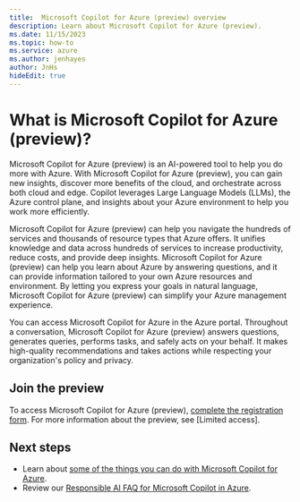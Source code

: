 ```yaml
---
title:  Microsoft Copilot for Azure (preview) overview
description: Learn about Microsoft Copilot for Azure (preview).
ms.date: 11/15/2023
ms.topic: how-to
ms.service: azure
ms.author: jenhayes
author: JnHs
hideEdit: true
---
```


# What is Microsoft Copilot for Azure (preview)?

Microsoft Copilot for Azure (preview) is an AI-powered tool to help you do more with Azure. With Microsoft Copilot for Azure (preview), you can gain new insights, discover more benefits of the cloud, and orchestrate across both cloud and edge. Copilot leverages Large Language Models (LLMs), the Azure control plane, and insights about your Azure environment to help you work more efficiently.

Microsoft Copilot for Azure (preview) can help you navigate the hundreds of services and thousands of resource types that Azure offers. It unifies knowledge and data across hundreds of services to increase productivity, reduce costs, and provide deep insights. Microsoft Copilot for Azure (preview) can help you learn about Azure by answering questions, and it can provide information tailored to your own Azure resources and environment. By letting you express your goals in natural language, Microsoft Copilot for Azure (preview) can simplify your Azure management experience.

You can access Microsoft Copilot for Azure in the Azure portal. Throughout a conversation, Microsoft Copilot for Azure (preview) answers questions, generates queries, performs tasks, and safely acts on your behalf. It makes high-quality recommendations and takes actions while respecting your organization's policy and privacy.

## Join the preview

To access Microsoft Copilot for Azure (preview), [complete the registration form](https://aka.ms/MSCopilotforAzurePreview). For more information about the preview, see [Limited access].

## Next steps

- Learn about [some of the things you can do with Microsoft Copilot for Azure](capabilities.md).
- Review our [Responsible AI FAQ for Microsoft Copilot in Azure](responsible-ai-faq.md).
